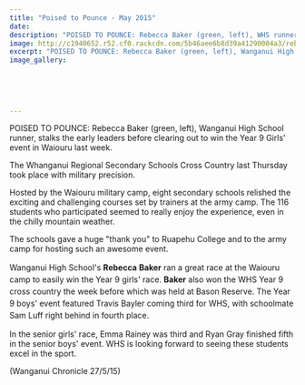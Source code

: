 ```yaml
---
title: "Poised to Pounce - May 2015"
date: 
description: "POISED TO POUNCE: Rebecca Baker (green, left), WHS runner, stalks the early leaders before clearing out to win the Year 9 Girls' event in Waiouru..."
image: http://c1940652.r52.cf0.rackcdn.com/5b46aee6b8d39a41290004a3/rebecca-baker.gif
excerpt: "POISED TO POUNCE: Rebecca Baker (green, left), Wanganui High School runner, stalks the early leaders before clearing out to win the Year 9 Girls' event in Waiouru..."
image_gallery:
    
    
    
    
    
---
```


<p>POISED TO POUNCE: Rebecca Baker (green, left), Wanganui High School runner, stalks the early leaders before clearing out to win the Year 9 Girls' event in Waiouru last week.</p>
<p>The Whanganui Regional Secondary Schools Cross Country last Thursday took place with military precision.</p>
<p>Hosted by the Waiouru military camp, eight secondary schools relished the exciting and challenging courses set by trainers at the army camp. The 116 students who participated seemed to really enjoy the experience, even in the chilly mountain weather.</p>
<p>The schools gave a huge "thank you" to Ruapehu College and to the army camp for hosting such an awesome event.</p>
<p><span style="line-height: 1.5;">Wanganui High School's&nbsp;</span><strong style="line-height: 1.5;">Rebecca</strong><span style="line-height: 1.5;">&nbsp;</span><strong style="line-height: 1.5;">Baker</strong><span style="line-height: 1.5;">&nbsp;ran a great race at the Waiouru camp to easily win the Year 9 girls' race.&nbsp;</span><strong style="line-height: 1.5;">Baker</strong><span style="line-height: 1.5;">&nbsp;also won the WHS Year 9 cross country the week before which was held at Bason Reserve. The Year 9 boys' event featured Travis Bayler coming third for WHS, with schoolmate Sam Luff right behind in fourth place.</span></p>
<p>In the senior girls' race, Emma Rainey was third and Ryan Gray finished fifth in the senior boys' event. WHS is looking forward to seeing these students excel in the sport.</p>
<p>(Wanganui Chronicle 27/5/15)</p>


